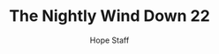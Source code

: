 ---
image: /assets/img/nwd/22_nwd_galations_3_26_nlt.png
title: The Nightly Wind Down 22
number: 22
categories:
  - The Nightly Wind Down
author: Hope Staff
notes: The Nightly Wind Down 22
embed: >-
  EMBED_GOES_HERE
transcript: >-
  SOME LINES OF TEXT START HERE
---